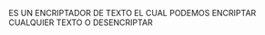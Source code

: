 ES UN ENCRIPTADOR DE TEXTO 
EL CUAL PODEMOS ENCRIPTAR CUALQUIER TEXTO 
O DESENCRIPTAR
<!---
Lice01/Lice01 is a ✨ special ✨ repository because its `README.md` (this file) appears on your GitHub profile.
You can click the Preview link to take a look at your changes.
--->
